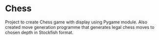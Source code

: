 # Chess
Project to create Chess game with display using Pygame module. Also created move generation programme that generates legal chess moves to chosen depth in Stockfish format.
